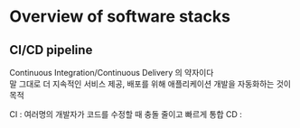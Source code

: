 # Overview of software stacks

## CI/CD pipeline

Continuous Integration/Continuous Delivery 의 약자이다  
말 그대로 더 지속적인 서비스 제공, 배포를 위해 애플리케이션 개발을 자동화하는 것이 목적

CI : 여러명의 개발자가 코드를 수정할 때 충돌 줄이고 빠르게 통합
CD : 
